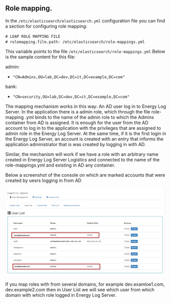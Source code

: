 Role mapping.
-------------

In the `/etc/elasticsearch/elasticsearch.yml` configuration file you can find
a section for configuring role mapping:

`# LDAP ROLE MAPPING FILE`\
`# rolemapping.file.path: /etc/elasticsearch/role-mappings.yml`

This variable points to the file `/etc/elasticsearch/role-mappings.yml`
Below is the sample content for this file:

admin:
- `"CN=Admins,OU=lab,DC=dev,DC=it,DC=example,DC=com"`

bank:
- `"CN=security,OU=lab,DC=dev,DC=it,DC=example,DC=com"`

The mapping mechanism works in this way:
An AD user log in to Energy Log Server. In the application there is a
admin role, which through the file role-mapping .yml binds to the name
of the admin role to which the Admins container from AD is assigned.
It is enough for the user from the AD account to log in to the
application with the privileges that are assigned to admin role in 
the Energy Log Server. At the same time, if it is the first login in 
the Energy Log Server, an account is created with an entry that informs the
application administrator that is was created by logging in with AD.

Similar, the mechanism will work if we have a role with an arbitrary
name created in Energy Log Server Logistics and connected to the name of the
role-mappings.yml and existing in AD any container.

Below a screenshot of the console on which are marked accounts that
were created by uesrs logging in from AD

![](/./media/media/image85_js.png)

If you map roles with from several domains, for example
dev.examloe1.com, dev.example2.com then in User List we will see which
user from which domain with which role logged in Energy Log Server.
